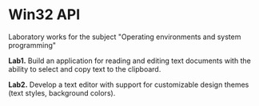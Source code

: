# Win32 API
Laboratory works for the subject "Operating environments and system programming"

**Lab1.** Build an application for reading and editing text documents with the ability to select and copy text to the clipboard.

**Lab2.** Develop a text editor with support for customizable design themes (text styles, background colors).
